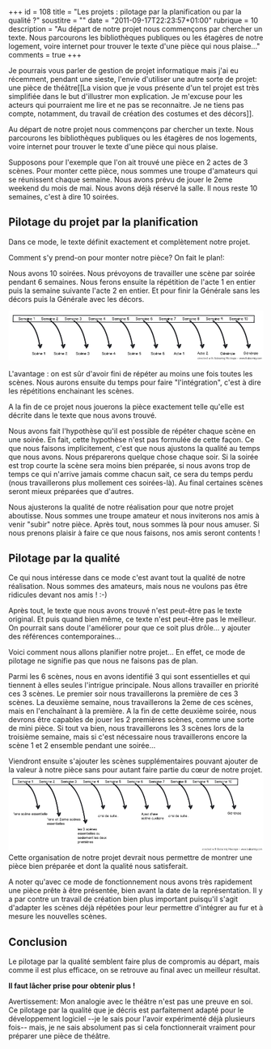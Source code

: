 +++
id = 108
title = "Les projets : pilotage par la planification ou par la qualité ?"
soustitre = ""
date = "2011-09-17T22:23:57+01:00"
rubrique = 10
description = "Au départ de notre projet nous commençons par chercher un texte. Nous parcourons les bibliothèques publiques ou les étagères de notre logement, voire internet pour trouver le texte d'une pièce qui nous plaise..."
comments = true
+++

<div class="chapo"></div>
Je pourrais vous parler de gestion de projet informatique mais j'ai eu récemment, pendant une sieste, l'envie d'utiliser une autre sorte de projet: une pièce de théâtre[[La vision que je vous présente d'un tel projet est très simplifiée dans le but d'illustrer mon explication. Je m'excuse pour les acteurs qui pourraient me lire et ne pas se reconnaitre. Je ne tiens pas compte, notamment, du travail de création des costumes et des décors]].

Au départ de notre projet nous commençons par chercher un texte. Nous parcourons les bibliothèques publiques ou les étagères de nos logements, voire internet pour trouver le texte d'une pièce qui nous plaise.

Supposons pour l'exemple que l'on ait trouvé une pièce en 2 actes de 3 scènes. Pour monter cette pièce, nous sommes une troupe d'amateurs qui se réunissent chaque semaine. Nous avons prévu de jouer le 2eme weekend du mois de mai. Nous avons déjà réservé la salle. Il nous reste 10 semaines, c'est à dire 10 soirées.

## Pilotage du projet par la planification

Dans ce mode, le texte définit exactement et complètement notre projet.

Comment s'y prend-on pour monter notre pièce? On fait le plan!:

Nous avons 10 soirées.  Nous prévoyons de travailler une scène par soirée pendant 6 semaines. Nous ferons ensuite la répétition de l'acte 1 en entier puis la semaine suivante l'acte 2 en entier. Et pour finir la Générale sans les décors puis la Générale avec les décors.

<img src="/images/png/planning_oriente_planning.png"/>

L'avantage : on est sûr d'avoir fini de répéter au moins une fois toutes les scènes. Nous aurons ensuite du temps pour faire "l'intégration", c'est à dire les répétitions enchainant les scènes.

A la fin de ce projet nous jouerons la pièce exactement telle qu'elle est décrite dans le texte que nous avons trouvé.

Nous avons fait l'hypothèse qu'il est possible de répéter chaque scène en une soirée. En fait, cette hypothèse n'est pas formulée de cette façon. Ce que nous faisons implicitement, c'est que nous ajustons la qualité au temps que nous avons. Nous préparerons quelque chose chaque soir. Si la soirée est trop courte la scène sera moins bien préparée, si nous avons trop de temps ce qui n'arrive jamais comme chacun sait, ce sera du temps perdu (nous travaillerons plus mollement ces soirées-là). Au final certaines scènes seront mieux préparées que d'autres. 

Nous ajusterons la qualité de notre réalisation pour que notre projet aboutisse. Nous sommes une troupe amateur et nous inviterons nos amis à venir "subir" notre pièce. Après tout, nous sommes là pour nous amuser. Si nous prenons plaisir à faire ce que nous faisons, nos amis seront contents !

## Pilotage par la qualité

Ce qui nous intéresse dans ce mode c'est avant tout la qualité de notre réalisation. Nous sommes des amateurs, mais nous ne voulons pas être ridicules devant nos amis ! :-)

Après tout, le texte que nous avons trouvé n'est peut-être pas le texte original. Et puis quand bien même, ce texte n'est peut-être pas le meilleur. On pourrait sans doute l'améliorer pour que ce soit plus drôle… y ajouter des références contemporaines...

Voici comment nous allons planifier notre projet… En effet, ce mode de pilotage ne signifie pas que nous ne faisons pas de plan.

Parmi les 6 scènes, nous en avons identifié 3 qui sont essentielles et qui tiennent à elles seules l'intrigue principale. Nous allons travailler en priorité ces 3 scènes. Le premier soir nous travaillerons la première de ces 3 scènes. La deuxième semaine, nous travaillerons la 2eme de ces scènes, mais en l'enchaînant à la première. A la fin de cette deuxième soirée, nous devrons être capables de jouer les 2 premières scènes, comme une sorte de mini pièce. Si tout va bien, nous travaillerons les 3 scènes lors de la troisième semaine, mais si c'est nécessaire nous travaillerons encore la scène 1 et 2 ensemble pendant une soirée…

Viendront ensuite s'ajouter les scènes supplémentaires pouvant ajouter de la valeur à notre pièce sans pour autant faire partie du cœur de notre projet.
<img src="/images/png/planning_oriente_qualite.png"/>
Cette organisation de notre projet devrait nous permettre de montrer une pièce bien préparée et dont la qualité nous satisferait.

A noter qu'avec ce mode de fonctionnement nous avons très rapidement une pièce prête à être présentée, bien avant la date de la représentation. Il y a par contre un travail de création bien plus important puisqu'il s'agit d'adapter les scènes déjà répétées pour leur permettre d'intégrer au fur et à mesure les nouvelles scènes.

## Conclusion

Le pilotage par la qualité semblent faire plus de compromis au départ, mais comme il est plus efficace, on se retrouve au final avec un meilleur résultat.

**Il faut lâcher prise pour obtenir plus !**

Avertissement:
Mon analogie avec le théâtre n'est pas une preuve en soi. Ce pilotage par la qualité que je décris est parfaitement adapté pour le développement logiciel --je le sais pour l'avoir expérimenté déjà plusieurs fois-- mais, je ne sais absolument pas si cela fonctionnerait vraiment pour préparer une pièce de théâtre.